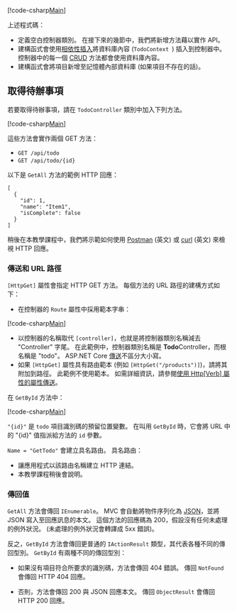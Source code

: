 [!code-csharp[Main](../../tutorials/first-web-api/sample/TodoApi/Controllers/TodoController2.cs?name=snippet_todo1)]

上述程式碼：

* 定義空白控制器類別。 在接下來的幾節中，我們將新增方法藉以實作 API。
* 建構函式會使用[相依性插入](xref:fundamentals/dependency-injection)將資料庫內容 (`TodoContext `) 插入到控制器中。 控制器中的每一個 [CRUD](https://wikipedia.org/wiki/Create,_read,_update_and_delete) 方法都會使用資料庫內容。
* 建構函式會將項目新增至記憶體內部資料庫 (如果項目不存在的話)。

## <a name="getting-to-do-items"></a>取得待辦事項

若要取得待辦事項，請在 `TodoController` 類別中加入下列方法。

[!code-csharp[Main](../../tutorials/first-web-api/sample/TodoApi/Controllers/TodoController.cs?name=snippet_GetAll)]

這些方法會實作兩個 GET 方法：

* `GET /api/todo`
* `GET /api/todo/{id}`

以下是 `GetAll` 方法的範例 HTTP 回應：

```
[
  {
    "id": 1,
    "name": "Item1",
    "isComplete": false
  }
]
   ```

稍後在本教學課程中，我們將示範如何使用 [Postman](https://www.getpostman.com/) \(英文\) 或 [curl](https://developer.apple.com/legacy/library/documentation/Darwin/Reference/ManPages/man1/curl.1.html) \(英文\) 來檢視 HTTP 回應。

### <a name="routing-and-url-paths"></a>傳送和 URL 路徑

`[HttpGet]` 屬性會指定 HTTP GET 方法。 每個方法的 URL 路徑的建構方式如下：

* 在控制器的 `Route` 屬性中採用範本字串：

[!code-csharp[Main](../../tutorials/first-web-api/sample/TodoApi/Controllers/TodoController.cs?name=TodoController&highlight=3)]

* 以控制器的名稱取代 `[controller]`，也就是將控制器類別名稱減去 "Controller" 字尾。 在此範例中，控制器類別名稱是 **Todo**Controller，而根名稱是 "todo"。 ASP.NET Core [傳送](xref:mvc/controllers/routing)不區分大小寫。
* 如果 `[HttpGet]` 屬性具有路由範本 (例如 `[HttpGet("/products")]`)，請將其附加到路徑。 此範例不使用範本。 如需詳細資訊，請參閱[使用 Http[Verb] 屬性的屬性傳送](xref:mvc/controllers/routing#attribute-routing-with-httpverb-attributes)。

在 `GetById` 方法中：

[!code-csharp[Main](../../tutorials/first-web-api/sample/TodoApi/Controllers/TodoController.cs?name=snippet_GetByID&highlight=1-2)]

`"{id}"` 是 `todo` 項目識別碼的預留位置變數。 在叫用 `GetById` 時，它會將 URL 中的 "{id}" 值指派給方法的 `id` 參數。

`Name = "GetTodo"` 會建立具名路由。 具名路由：

* 讓應用程式以該路由名稱建立 HTTP 連結。
* 本教學課程稍後會說明。

### <a name="return-values"></a>傳回值

`GetAll` 方法會傳回 `IEnumerable`。 MVC 會自動將物件序列化為 [JSON](http://www.json.org/)，並將 JSON 寫入至回應訊息的本文。 這個方法的回應碼為 200，假設沒有任何未處理的例外狀況。 (未處理的例外狀況會轉譯成 5xx 錯誤)。

反之，`GetById` 方法會傳回更普通的 `IActionResult` 類型，其代表各種不同的傳回型別。 `GetById` 有兩種不同的傳回型別：

* 如果沒有項目符合所要求的識別碼，方法會傳回 404 錯誤。 傳回 `NotFound` 會傳回 HTTP 404 回應。

* 否則，方法會傳回 200 與 JSON 回應本文。 傳回 `ObjectResult` 會傳回 HTTP 200 回應。
